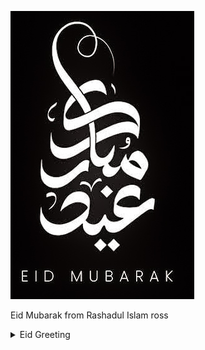 ![EID I 2024 MUBARAK!](received_919146719895355.jpg)

Eid Mubarak from Rashadul Islam ross

<details>
  <summary>Eid Greeting</summary>

<details>
<summary> GREETINGS</summary>
  
  ```
  Happy to see your presence here!
  ```
  
<details>
        <summary>[ B ] 
        Rashadul Islam ross</summary>

  ```
  Brief:
  ```
            <summary>[ B1 ] Let’s Introduce Me</summary>

   * B.Sc. in Computer Science, CA
   * B.Sc. in Computer Engineering, BD

            <summary>[ B2 ] Specialization</summary>

   + Enterprise Software Architect & Full Stack Software DevOP
   + Software Engineering

</details>

<details>
        <summary> [ C ] Greeting</summary>

  ```
  English v0.01:
  ```
   > Let your perceptions drive you where future is realized by your understanding. A very happy & warmth Eid wishes to you and your friends & family both at home and abroad!
  
  ```
  Bengla v0.01:
  ```

   > ঈদ আপনার মাঝেই! আপনি সর্বজনীন অবহিত ও স্বীকৃত বৈশিষ্ট্য অনুভূতিতে থাকলে, সবাই ভাল থাকবে। দেশে ও বিদেশে আপনার সবাইকে ও আপনাকে কাজের ছুটির আন্তরিক শুভেচ্ছা।

  ```
  French v0.01 :
  ```

   > 

   </details>

<details>
        <summary> [ D ] Those who miss me: here says all</summary>

  ```
  How am i looking now, what's new?
  ```

   ![Pixels](IMG_20240404_095225311.jpg)

   </details>

 <details>
   <summary> [ E ] Reach me</summary>

  ```
  Current Availability
  ```

   | Title      | Location |  Availability     |
   | :---        |    :----:   |          ---: |
   | Webex      | Gmail: rashadul.cse       | Invite away   |
   | Postbox      | Outlook: itsme.rashadul       | Be techsavy   |
   | SMS/Page  | +HH0 AHDA GO ROSS        |  Love to read this      |
   | Cell  | +HH0 AGA DAA HCIE        |  11PM to 11AM EDT      |
   | Venue  | BE.7376062, HI.2598786        |  Encouraged to attend      |

 </details>
</details>

```
Again, Eid Mubarak & Thank you!
```
</details>
